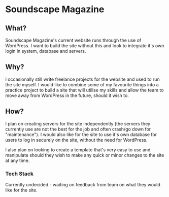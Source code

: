 # Soundscape Magazine

## What?

Soundscape Magazine's current website runs through the use of WordPress. I want to build the site without this and look to integrate it's own login in system, database and servers.

## Why?

I occasionally still write freelance projects for the website and used to run the site myself. I would like to combine some of my favourite things into a practice project to build a site that will utilise my skills and allow the team to move away from WordPress in the future, should it wish to.

## How?

I plan on creating servers for the site independently (the servers they currently use are not the best for the job and often crash/go down for "maintenance"). I would also like for the site to use it's own database for users to log in securely on the site, without the need for WordPress.

I also plan on looking to create a template that's very easy to use and manipulate should they wish to make any quick or minor changes to the site at any time.

### Tech Stack

Currently undecided - waiting on feedback from team on what they would like for the site.
